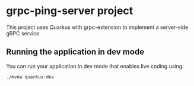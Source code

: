 # grpc-ping-server project

This project uses Quarkus with grpc-extension to implement a server-side gRPC service.


## Running the application in dev mode

You can run your application in dev mode that enables live coding using:
```
./mvnw quarkus:dev
```

